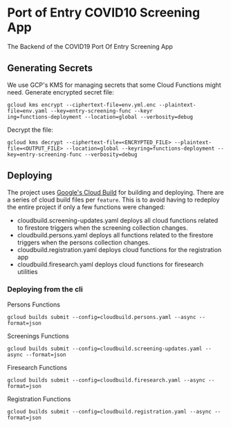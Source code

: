 # Port of Entry COVID10 Screening App
The Backend of the COVID19 Port Of Entry Screening App

## Generating Secrets
We use GCP's KMS for managing secrets that some Cloud Functions might need. Generate encrypted secret file:

```
gcloud kms encrypt --ciphertext-file=env.yml.enc --plaintext-file=env.yaml --key=entry-screening-func --keyr
ing=functions-deployment --location=global --verbosity=debug
```

Decrypt the file:

```
gcloud kms decrypt --ciphertext-file=<ENCRYPTED_FILE> --plaintext-file=<OUTPUT_FILE> --location=global --keyring=functions-deployment --key=entry-screening-func --verbosity=debug 
```


## Deploying
The project uses [Google's Cloud Build](https://cloud.google.com/build/docs/quickstarts) for building and deploying.
There are a series of cloud build files per `feature`. This is to avoid having to redeploy the entire project if only
a few functions were changed:

- cloudbuild.screening-updates.yaml deploys all cloud functions related to firestore triggers when the screening collection changes.
- cloudbuild.persons.yaml deploys all functions related to the firestore triggers when the persons collection changes.
- cloudbuild.registration.yaml deploys cloud functions for the registration app
- cloudbuild.firesearch.yaml deploys cloud functions for firesearch utilities

### Deploying from the cli

Persons Functions
```
gcloud builds submit --config=cloudbuild.persons.yaml --async --format=json
```


Screenings Functions
```
gcloud builds submit --config=cloudbuild.screening-updates.yaml --async --format=json
```

Firesearch Functions
```
gcloud builds submit --config=cloudbuild.firesearch.yaml --async --format=json
```

Registration Functions
```
gcloud builds submit --config=cloudbuild.registration.yaml --async --format=json
```

